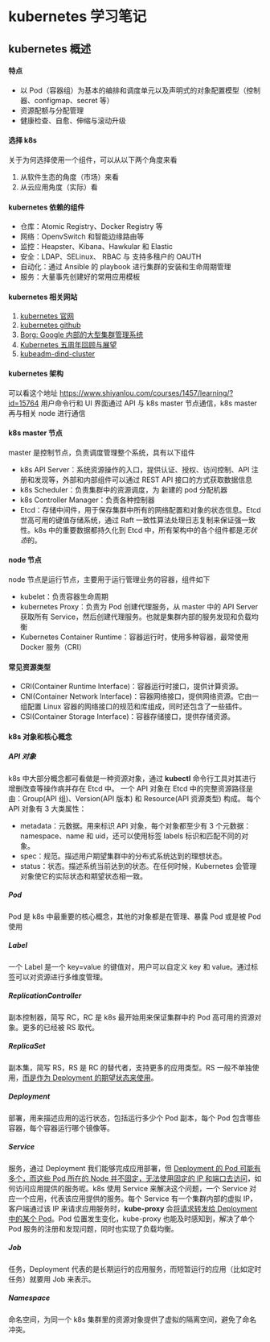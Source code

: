 # kubernetes 学习笔记
## kubernetes 概述
#### 特点
* 以 Pod（容器组）为基本的编排和调度单元以及声明式的对象配置模型（控制器、configmap、secret 等）
* 资源配额与分配管理
* 健康检查、自愈、伸缩与滚动升级
#### 选择 k8s
关于为何选择使用一个组件，可以从以下两个角度来看
1. 从软件生态的角度（市场）来看
2. 从云应用角度（实际）看
#### kubernetes 依赖的组件
* 仓库：Atomic Registry、Docker Registry 等
* 网络：OpenvSwitch 和智能边缘路由等
* 监控：Heapster、Kibana、Hawkular 和 Elastic
* 安全：LDAP、SELinux、 RBAC 与 支持多租户的 OAUTH
* 自动化：通过 Ansible 的 playbook 进行集群的安装和生命周期管理
* 服务：大量事先创建好的常用应用模板
#### kubernetes 相关网站
1. [kubernetes 官网](https://kubernetes.io/)
2. [kubernetes github](https://github.com/kubernetes)
3. [Borg: Google 内部的大型集群管理系统](https://zhuanlan.zhihu.com/p/30355957)
4. [Kubernetes 五周年回顾与展望](https://www.infoq.cn/article/U2a_7ekuvhmb7dSNp27V)
5. [kubeadm-dind-cluster](https://github.com/kubernetes-retired/kubeadm-dind-cluster)
#### kubernetes 架构
可以看这个地址 https://www.shiyanlou.com/courses/1457/learning/?id=15764
用户命令行和 UI 界面通过 API 与 k8s master 节点通信，k8s master 再与相关 node 进行通信
#### k8s master 节点
master 是控制节点，负责调度管理整个系统，具有以下组件
* k8s API Server：系统资源操作的入口，提供认证、授权、访问控制、API 注册和发现等，外部和内部组件可以通过 REST API 接口的方式获取数据信息
* k8s Scheduler：负责集群中的资源调度，为 新建的 pod 分配机器
* k8s Controller Manager：负责各种控制器
* Etcd：存储中间件，用于保存集群中所有的网络配置和对象的状态信息。Etcd 世高可用的键值存储系统，通过 Raft 一致性算法处理日志复制来保证强一致性。k8s 中的重要数据都持久化到 Etcd 中，所有架构中的各个组件都是*无状态*的。
#### node 节点
node 节点是运行节点，主要用于运行管理业务的容器，组件如下
* kubelet：负责容器生命周期
* kubernetes Proxy：负责为 Pod 创建代理服务，从 master 中的 API Server 获取所有 Service，然后创建代理服务。也就是集群内部的服务发现和负载均衡
* Kubernetes Container Runtime：容器运行时，使用多种容器，最常使用 Docker 服务（CRI）
#### 常见资源类型
* CRI(Container Runtime Interface)：容器运行时接口，提供计算资源。
* CNI(Container Network Interface)：容器网络接口，提供网络资源。它由一组配置 Linux 容器的网络接口的规范和库组成，同时还包含了一些插件。
* CSI(Container Storage Interface)：容器存储接口，提供存储资源。
#### k8s 对象和核心概念
##### API 对象
k8s 中大部分概念都可看做是一种资源对象，通过 **kubectl** 命令行工具对其进行增删改查等操作病并存在 Etcd 中。
一个 API 对象在 Etcd 中的完整资源路径是由：Group(API 组)、Version(API 版本) 和 Resource(API 资源类型) 构成。
每个 API 对象有 3 大类属性：

* metadata：元数据。用来标识 API 对象，每个对象都至少有 3 个元数据：namespace、name 和 uid，还可以使用标签 labels 标识和匹配不同的对象。
* spec：规范。描述用户期望集群中的分布式系统达到的理想状态。
* status：状态。描述系统当前达到的状态。在任何时候，Kubernetes 会管理对象使它的实际状态和期望状态相一致。
##### Pod
Pod 是 k8s 中最重要的核心概念，其他的对象都是在管理、暴露 Pod 或是被 Pod 使用

##### Label

一个 Label 是一个 key=value 的键值对，用户可以自定义 key 和 value。通过标签可以对资源进行多维度管理。

##### ReplicationController

副本控制器，简写 RC，RC 是 k8s 最开始用来保证集群中的 Pod 高可用的资源对象。更多的已经被 RS 取代。

##### ReplicaSet

副本集，简写 RS，RS 是 RC 的替代者，支持更多的应用类型。RS 一般不单独使用，<u>而是作为 Deployment 的期望状态来使用</u>。

##### Deployment

部署，用来描述应用的运行状态，包括运行多少个 Pod 副本，每个 Pod 包含哪些容器，每个容器运行哪个镜像等。

##### Service

服务，通过 Deployment 我们能够完成应用部署，但 <u>Deployment 的 Pod 可能有多个，而这些 Pod 所在的 Node 并不固定，无法使用固定的 IP 和端口去访问</u>，如何访问应用提供的服务呢。k8s 使用 Service 来解决这个问题，一个 Service 对应一个应用，代表该应用提供的服务。每个 Service 有一个集群内部的虚拟 IP，客户端通过该 IP 来请求应用服务时，**kube-proxy** 会<u>将请求转发给 Deployment 中的某个 Pod</u>。Pod 位置发生变化，kube-proxy 也能及时感知到，解决了单个 Pod 服务的注册和发现问题，同时也实现了负载均衡。

##### Job

任务，Deployment 代表的是长期运行的应用服务，而短暂运行的应用（比如定时任务）就要用 Job 来表示。

##### Namespace

命名空间，为同一个 k8s 集群里的资源对象提供了虚拟的隔离空间，避免了命名冲突。





















